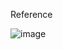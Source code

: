 Reference 

![image](https://github.com/user-attachments/assets/1699c33d-f11d-4076-b881-2f1672145872)
